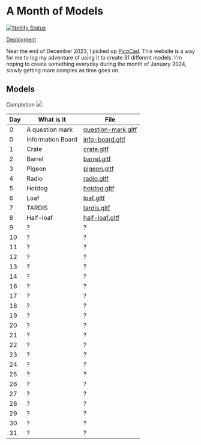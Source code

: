 # A Month of Models

[![Netlify Status](https://api.netlify.com/api/v1/badges/d2e2a380-fe53-467e-92d0-f4495346cecc/deploy-status)](https://app.netlify.com/sites/miko-sramek-picocad/deploys)

[Deployment](https://miko-sramek-picocad.netlify.app/)

Near the end of December 2023, I picked up [PicoCad](https://johanpeitz.itch.io/picocad). This website is a way for me to log my adventure of using it to create 31 different models. I'm hoping to create something everyday during the month of January 2024, slowly getting more complex as time goes on.

## Models

Completion
![](https://geps.dev/progress/16)

| Day | What is it        | File                                              |
| --- | ----------------- | ------------------------------------------------- |
| 0   | A question mark   | [question-mark.gltf](./public/question-mark.gltf) |
| 0   | Information Board | [info-board.gltf](./public/info-board.gltf)       |
| 1   | Crate             | [crate.gltf](./public/crate.gltf)                 |
| 2   | Barrel            | [barrel.gltf](./public/barrel.gltf)               |
| 3   | Pigeon            | [pigeon.gltf](./public/pigeon.gltf)               |
| 4   | Radio             | [radio.gltf](./public/radio.gltf)                 |
| 5   | Hotdog            | [hotdog.gltf](./public/hotdog.gltf)               |
| 6   | Loaf              | [loaf.gltf](./public/loaf.gltf)                   |
| 7   | TARDIS            | [tardis.gltf](./public/tardis.gltf)               |
| 8   | Half-loaf         | [half-loaf.gltf](./public/half-loaf.gltf)         |
| 9   | ?                 | ?                                                 |
| 10  | ?                 | ?                                                 |
| 11  | ?                 | ?                                                 |
| 12  | ?                 | ?                                                 |
| 13  | ?                 | ?                                                 |
| 14  | ?                 | ?                                                 |
| 16  | ?                 | ?                                                 |
| 17  | ?                 | ?                                                 |
| 18  | ?                 | ?                                                 |
| 19  | ?                 | ?                                                 |
| 20  | ?                 | ?                                                 |
| 21  | ?                 | ?                                                 |
| 22  | ?                 | ?                                                 |
| 23  | ?                 | ?                                                 |
| 24  | ?                 | ?                                                 |
| 25  | ?                 | ?                                                 |
| 26  | ?                 | ?                                                 |
| 27  | ?                 | ?                                                 |
| 28  | ?                 | ?                                                 |
| 29  | ?                 | ?                                                 |
| 30  | ?                 | ?                                                 |
| 31  | ?                 | ?                                                 |
